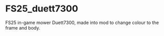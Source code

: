 # FS25_duett7300
FS25 in-game mower Duett7300, made into mod to change colour to the frame and body. 
